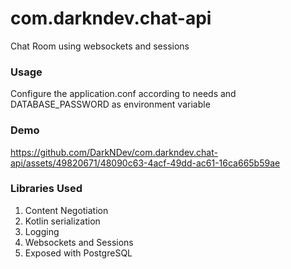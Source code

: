 # com.darkndev.chat-api
Chat Room using websockets and sessions
### Usage
Configure the application.conf according to needs and DATABASE_PASSWORD as environment variable
### Demo


https://github.com/DarkNDev/com.darkndev.chat-api/assets/49820671/48090c63-4acf-49dd-ac61-16ca665b59ae


### Libraries Used
1. Content Negotiation
2. Kotlin serialization
3. Logging
4. Websockets and Sessions
5. Exposed with PostgreSQL
